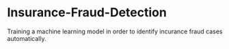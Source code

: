# Insurance-Fraud-Detection
Training a machine learning model in order to identify incurance fraud cases automatically.
